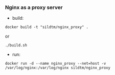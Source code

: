 ### Nginx as a proxy server

* build:

```
docker build -t "sildtm/nginx_proxy" .
```

or

```
./build.sh
```

* run:

```
docker run -d --name nginx_proxy --net=host -v /var/log/nginx:/var/log/nginx sildtm/nginx_proxy 
```
